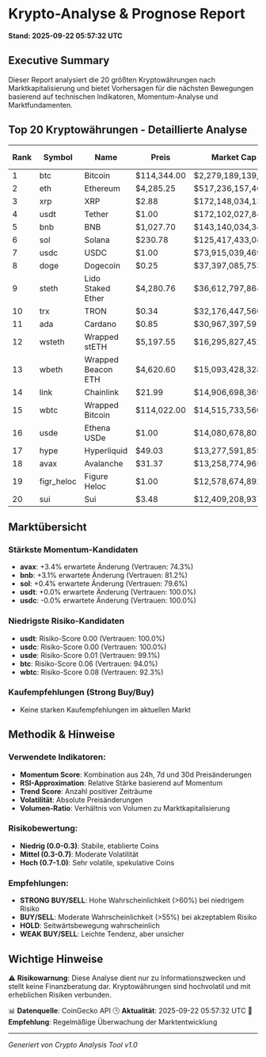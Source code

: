 # Krypto-Analyse & Prognose Report
**Stand: 2025-09-22 05:57:32 UTC**

## Executive Summary

Dieser Report analysiert die 20 größten Kryptowährungen nach Marktkapitalisierung und bietet Vorhersagen für die nächsten Bewegungen basierend auf technischen Indikatoren, Momentum-Analyse und Marktfundamenten.

## Top 20 Kryptowährungen - Detaillierte Analyse

|   Rank | Symbol     | Name               | Preis       | Market Cap         | Wahrscheinlichkeit ↑   | Wahrscheinlichkeit ↓   | Seitwärts   | Erwartete Änderung   | Empfehlung   | Vertrauen   |
|--------|------------|--------------------|-------------|--------------------|------------------------|------------------------|-------------|----------------------|--------------|-------------|
|      1 | btc        | Bitcoin            | $114,344.00 | $2,279,189,139,284 | 35.7%                  | 42.9%                  | 21.4%       | -0.7%                | WEAK SELL    | 94.0%       |
|      2 | eth        | Ethereum           | $4,285.25   | $517,236,157,462   | 26.7%                  | 53.3%                  | 20.0%       | -3.5%                | WEAK SELL    | 78.2%       |
|      3 | xrp        | XRP                | $2.88       | $172,148,034,135   | 35.7%                  | 42.9%                  | 21.4%       | -2.5%                | WEAK SELL    | 78.5%       |
|      4 | usdt       | Tether             | $1.00       | $172,102,027,847   | 43.3%                  | 36.7%                  | 20.0%       | +0.0%                | WEAK BUY     | 100.0%      |
|      5 | bnb        | BNB                | $1,027.70   | $143,140,034,346   | 53.3%                  | 26.7%                  | 20.0%       | +3.1%                | WEAK BUY     | 81.2%       |
|      6 | sol        | Solana             | $230.78     | $125,417,433,086   | 35.7%                  | 42.9%                  | 21.4%       | +0.4%                | WEAK SELL    | 79.6%       |
|      7 | usdc       | USDC               | $1.00       | $73,915,039,469    | 36.7%                  | 43.3%                  | 20.0%       | -0.0%                | WEAK SELL    | 100.0%      |
|      8 | doge       | Dogecoin           | $0.25       | $37,397,085,753    | 35.7%                  | 42.9%                  | 21.4%       | -2.5%                | WEAK SELL    | 60.8%       |
|      9 | steth      | Lido Staked Ether  | $4,280.76   | $36,612,797,864    | 26.7%                  | 53.3%                  | 20.0%       | -3.4%                | WEAK SELL    | 78.5%       |
|     10 | trx        | TRON               | $0.34       | $32,176,447,560    | 35.7%                  | 42.9%                  | 21.4%       | -1.8%                | WEAK SELL    | 90.9%       |
|     11 | ada        | Cardano            | $0.85       | $30,967,397,591    | 26.7%                  | 53.3%                  | 20.0%       | -3.0%                | WEAK SELL    | 71.8%       |
|     12 | wsteth     | Wrapped stETH      | $5,197.55   | $16,295,827,452    | 26.7%                  | 53.3%                  | 20.0%       | -3.4%                | WEAK SELL    | 78.3%       |
|     13 | wbeth      | Wrapped Beacon ETH | $4,620.60   | $15,093,428,328    | 26.7%                  | 53.3%                  | 20.0%       | -3.4%                | WEAK SELL    | 78.3%       |
|     14 | link       | Chainlink          | $21.99      | $14,906,698,369    | 26.7%                  | 53.3%                  | 20.0%       | -5.0%                | WEAK SELL    | 69.5%       |
|     15 | wbtc       | Wrapped Bitcoin    | $114,022.00 | $14,515,733,560    | 35.7%                  | 42.9%                  | 21.4%       | -0.8%                | WEAK SELL    | 92.3%       |
|     16 | usde       | Ethena USDe        | $1.00       | $14,080,678,802    | 35.7%                  | 42.9%                  | 21.4%       | -0.1%                | WEAK SELL    | 99.1%       |
|     17 | hype       | Hyperliquid        | $49.03      | $13,277,591,855    | 35.7%                  | 42.9%                  | 21.4%       | -1.7%                | WEAK SELL    | 52.2%       |
|     18 | avax       | Avalanche          | $31.37      | $13,258,774,965    | 53.3%                  | 26.7%                  | 20.0%       | +3.4%                | WEAK BUY     | 74.3%       |
|     19 | figr_heloc | Figure Heloc       | $1.00       | $12,578,674,892    | 35.7%                  | 42.9%                  | 21.4%       | +nan%                | WEAK SELL    | nan%        |
|     20 | sui        | Sui                | $3.48       | $12,409,208,937    | 26.7%                  | 53.3%                  | 20.0%       | -2.9%                | WEAK SELL    | 73.8%       |

## Marktübersicht

### Stärkste Momentum-Kandidaten
- **avax**: +3.4% erwartete Änderung (Vertrauen: 74.3%)
- **bnb**: +3.1% erwartete Änderung (Vertrauen: 81.2%)
- **sol**: +0.4% erwartete Änderung (Vertrauen: 79.6%)
- **usdt**: +0.0% erwartete Änderung (Vertrauen: 100.0%)
- **usdc**: -0.0% erwartete Änderung (Vertrauen: 100.0%)


### Niedrigste Risiko-Kandidaten
- **usdt**: Risiko-Score 0.00 (Vertrauen: 100.0%)
- **usdc**: Risiko-Score 0.00 (Vertrauen: 100.0%)
- **usde**: Risiko-Score 0.01 (Vertrauen: 99.1%)
- **btc**: Risiko-Score 0.06 (Vertrauen: 94.0%)
- **wbtc**: Risiko-Score 0.08 (Vertrauen: 92.3%)


### Kaufempfehlungen (Strong Buy/Buy)
- Keine starken Kaufempfehlungen im aktuellen Markt


## Methodik & Hinweise

### Verwendete Indikatoren:
- **Momentum Score**: Kombination aus 24h, 7d und 30d Preisänderungen
- **RSI-Approximation**: Relative Stärke basierend auf Momentum
- **Trend Score**: Anzahl positiver Zeiträume
- **Volatilität**: Absolute Preisänderungen
- **Volumen-Ratio**: Verhältnis von Volumen zu Marktkapitalisierung

### Risikobewertung:
- **Niedrig (0.0-0.3)**: Stabile, etablierte Coins
- **Mittel (0.3-0.7)**: Moderate Volatilität
- **Hoch (0.7-1.0)**: Sehr volatile, spekulative Coins

### Empfehlungen:
- **STRONG BUY/SELL**: Hohe Wahrscheinlichkeit (>60%) bei niedrigem Risiko
- **BUY/SELL**: Moderate Wahrscheinlichkeit (>55%) bei akzeptablem Risiko
- **HOLD**: Seitwärtsbewegung wahrscheinlich
- **WEAK BUY/SELL**: Leichte Tendenz, aber unsicher

## Wichtige Hinweise

⚠️ **Risikowarnung**: Diese Analyse dient nur zu Informationszwecken und stellt keine Finanzberatung dar. Kryptowährungen sind hochvolatil und mit erheblichen Risiken verbunden.

📊 **Datenquelle**: CoinGecko API
🕒 **Aktualität**: 2025-09-22 05:57:32 UTC
🔄 **Empfehlung**: Regelmäßige Überwachung der Marktentwicklung

---
*Generiert von Crypto Analysis Tool v1.0*
